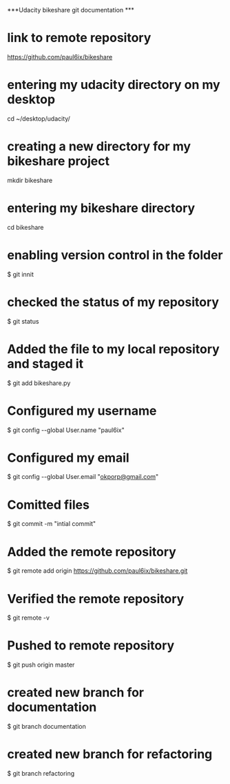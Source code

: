 ***Udacity bikeshare git documentation ***

# link to remote repository
https://github.com/paul6ix/bikeshare

# entering my udacity directory on my desktop
cd ~/desktop/udacity/

# creating a new directory for my bikeshare project 
mkdir bikeshare

# entering my bikeshare directory 
cd bikeshare


# enabling version control in the folder
$ git innit

# checked the status of my repository
$ git status

# Added the file to my local repository and staged it 
$ git add bikeshare.py

# Configured my username
$ git config --global User.name "paul6ix"

# Configured my email
$ git config --global User.email "okporp@gmail.com"

# Comitted files
$ git commit -m "intial commit"

# Added the remote repository
$ git remote add origin https://github.com/paul6ix/bikeshare.git

# Verified the remote repository
$ git remote -v

# Pushed to remote repository
$ git push origin master

# created new branch for documentation
$ git branch documentation

# created new branch for refactoring
$ git branch refactoring
